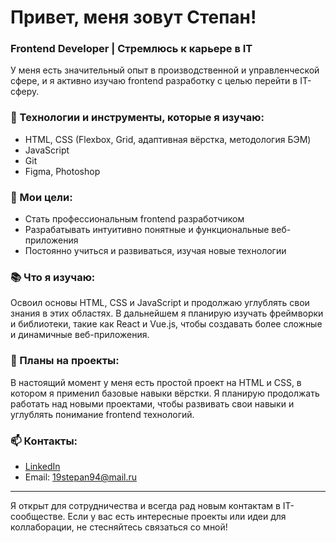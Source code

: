 # Привет, меня зовут Степан!

### Frontend Developer | Стремлюсь к карьере в IT

У меня есть значительный опыт в производственной и управленческой сфере, и я активно изучаю frontend разработку с целью перейти в IT-сферу.

### 🔧 Технологии и инструменты, которые я изучаю:

- HTML, CSS (Flexbox, Grid, адаптивная вёрстка, методология БЭМ)
- JavaScript
- Git
- Figma, Photoshop

### 🚀 Мои цели:

- Стать профессиональным frontend разработчиком
- Разрабатывать интуитивно понятные и функциональные веб-приложения
- Постоянно учиться и развиваться, изучая новые технологии

### 📚 Что я изучаю:

Освоил основы HTML, CSS и JavaScript и продолжаю углублять свои знания в этих областях. В дальнейшем я планирую изучать фреймворки и библиотеки, такие как React и Vue.js, чтобы создавать более сложные и динамичные веб-приложения.

### 📝 Планы на проекты:

В настоящий момент у меня есть простой проект на HTML и CSS, в котором я применил базовые навыки вёрстки. Я планирую продолжать работать над новыми проектами, чтобы развивать свои навыки и углублять понимание frontend технологий.

### 📫 Контакты:

- [LinkedIn](https://www.linkedin.com/in/stepan-rudakov-835456310/)
- Email: [19stepan94@mail.ru](mailto:19stepan94@mail.ru)

---

Я открыт для сотрудничества и всегда рад новым контактам в IT-сообществе. Если у вас есть интересные проекты или идеи для коллаборации, не стесняйтесь связаться со мной!

